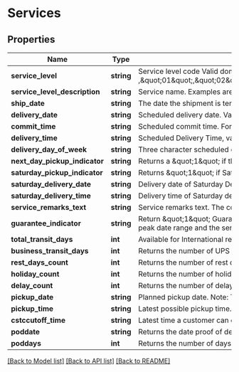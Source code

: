 # Services

## Properties
Name | Type | Description | Notes
------------ | ------------- | ------------- | -------------
**service_level** | **string** | Service level code     Valid domestic service codes: \&quot;1DMS\&quot;,\&quot;1DAS\&quot;,\&quot;1DM\&quot;,\&quot;1DA\&quot;,\&quot;1DP\&quot;,\&quot;2DM\&quot;,\&quot;2DA\&quot;,\&quot;3DS\&quot;,\&quot;GND\&quot;.      Valid International service codes (not a complete list) ,\&quot;01\&quot;,\&quot;02\&quot;,\&quot;03\&quot;,\&quot;05\&quot;,\&quot;08\&quot;,\&quot;09\&quot;,\&quot;10\&quot;,\&quot;11\&quot;,\&quot;18\&quot;,\&quot;19\&quot;,\&quot;20\&quot;,\&quot;21\&quot;,\&quot;22\&quot;,\&quot;23\&quot;,\&quot;24\&quot;,\&quot;25\&quot;,\&quot;26\&quot;,\&quot;28\&quot;,\&quot;29\&quot;,\&quot;33\&quot;,\&quot;68\&quot;. | 
**service_level_description** | **string** | Service name. Examples are: UPS Next Day Air, UPS Ground, UPS Expedited, UPS Worldwide Express Freight | 
**ship_date** | **string** | The date the shipment is tendered to UPS for shipping (can be dropped off at UPS or picked up by UPS).  This date may or may not be the UPS business date.     Valid Format: YYYY-MM-DD | 
**delivery_date** | **string** | Scheduled delivery date.     Valid format: YYYY-MM-DD | 
**commit_time** | **string** | Scheduled commit time.     For international shipments the value always come back from SE (OPSYS data) but for domestic, value may be used from NRF commit time.      Valid format: HH:MM:SS | 
**delivery_time** | **string** | Scheduled Delivery Time, value may be later then commit time.     Valid format: HH:MM:SS | 
**delivery_day_of_week** | **string** | Three character scheduled delivery day of week.     Valid values: \&quot;MON\&quot;,\&quot;TUE\&quot;,\&quot;WED\&quot;,\&quot;THU\&quot;,\&quot;FRI\&quot;, \&quot;SAT\&quot; | 
**next_day_pickup_indicator** | **string** | Returns a \&quot;1\&quot; if the requested shipped on date was changed. This data is available only for international transactions.     When this flag is set, WWDTDisclaimer.getNextDayDisclaimer method could be called to return the next day disclaimer message. | 
**saturday_pickup_indicator** | **string** | Returns \&quot;1\&quot; if Saturday Pickup is available for an extra charge otherwise it will return \&quot;0\&quot;.     When this flag is set, WWDTDisclaimer.getSaturdayPickupDisclaimer method could be called to return the Saturday pickup extra charge message | 
**saturday_delivery_date** | **string** | Delivery date of Saturday Delivery     Valid Format: YYYY-MM-DD | [optional] 
**saturday_delivery_time** | **string** | Delivery time of Saturday deliver     Valid format: HH:MM:SS | [optional] 
**service_remarks_text** | **string** | Service remarks text. The contents of this field will represent text that the back end application/function needs to display to clarify the time in transit calculation. | [optional] 
**guarantee_indicator** | **string** | Return \&quot;1\&quot; Guaranteed, or \&quot;0\&quot; Not Guaranteed based on below conditions:     If the ship date, delivery date, and system date are not within a defined peak date range, and a value for service guarantee is available in SE (OPSYS data) that will be returned.     If the ship date or delivery date or system date are within a defined peak date range and the service is within the list of services to remove guarantees for, \&quot;0\&quot; wil be returned. | 
**total_transit_days** | **int** | Available for International requests. Number of calendar days from origin location to destination location.  TotalTransitDays &#x3D; BusinessTransitDays + RestDaysCount + HolidayCount.     Defaults to 0. | 
**business_transit_days** | **int** | Returns the number of UPS business days from origin location to destination location. | 
**rest_days_count** | **int** | Returns the number of rest days encountered at the origin location.  this data is available only for international transactions.     Defaults to 0. | 
**holiday_count** | **int** | Returns the number of holidays encountered at the origin and destination location, if it effects the time and transit.  This data is available only for international transactions.     Defaults to 0. | 
**delay_count** | **int** | Returns the number of delay needed for customs encounter at the origin or destination location.  This data is available only for international transactions.      Defaults to 0. | 
**pickup_date** | **string** | Planned pickup date.     Note: This value may not equal the shipped on value requested.  This could happen when the requested shipped on date is a holiday or for locations needing 24 hour notice before a pickup could be made. | 
**pickup_time** | **string** | Latest possible pickup time. This data is available only for international transactions. If the package was not actually picked by UPS before this time, the services will not meet the guarantee commitment. | 
**cstccutoff_time** | **string** | Latest time a customer can contact UPS CST to be notified for requesting a pickup. This data is available only for international transactions. If customer does not notify UPS for a pickup before this time, the services will not meet the guarantee commitment. | 
**poddate** | **string** | Returns the date proof of delivery information would be available.  This data is available only for international transactions. | [optional] 
**poddays** | **int** | Returns the number of days proof of delivery information will be available.  This data is available only for international transactions. | [optional] 

[[Back to Model list]](../../README.md#documentation-for-models) [[Back to API list]](../../README.md#documentation-for-api-endpoints) [[Back to README]](../../README.md)

